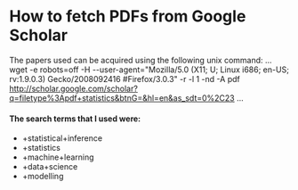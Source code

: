 # How to fetch PDFs from Google Scholar

The papers used can be acquired using the following unix command:
...
wget -e robots=off -H --user-agent="Mozilla/5.0 (X11; U; Linux i686; en-US; rv:1.9.0.3) Gecko/2008092416 #Firefox/3.0.3" -r -l 1 -nd -A pdf http://scholar.google.com/scholar?q=filetype%3Apdf+statistics&btnG=&hl=en&as_sdt=0%2C23
...

#### The search terms that I used were:
- +statistical+inference
- +statistics
- +machine+learning
- +data+science
- +modelling
